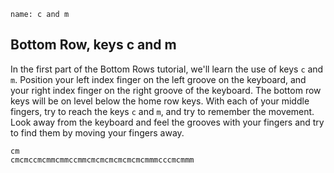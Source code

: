 ```ngMeta
name: c and m
```

## Bottom Row, keys c and m

In the first part of the Bottom Rows tutorial, we'll learn the use of keys `c` and `m`.
Position your left index finger on the left groove on the keyboard, and your right index finger on the right groove of the keyboard. The bottom row keys will be on level below the home row keys. With each of your middle fingers, try to reach the keys `c` and `m`, and try to remember the movement. Look away from the keyboard and feel the grooves with your fingers and try to find them by moving your fingers away.


```practicetyping
cm
cmcmccmcmmcmmccmmcmcmcmcmcmcmcmmmcccmcmmm
```
